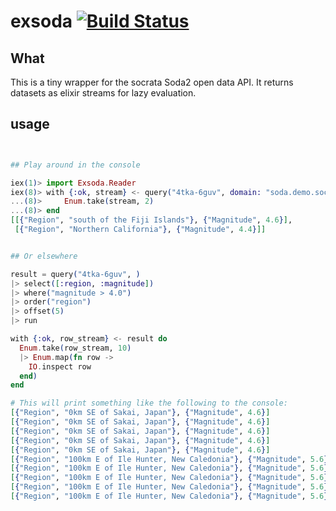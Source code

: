 # exsoda [![Build Status](https://travis-ci.org/rozap/exsoda.svg?branch=master)](https://travis-ci.org/rozap/exsoda)

## What
This is a tiny wrapper for the socrata Soda2 open data API. It returns datasets as elixir streams for lazy evaluation.


## usage
```elixir


## Play around in the console

iex(1)> import Exsoda.Reader
iex(8)> with {:ok, stream} <- query("4tka-6guv", domain: "soda.demo.socrata.com") |> select([:region, :magnitude]) |> where("magnitude > 4.0") |> run do
...(8)>     Enum.take(stream, 2)
...(8)> end
[[{"Region", "south of the Fiji Islands"}, {"Magnitude", 4.6}],
 [{"Region", "Northern California"}, {"Magnitude", 4.4}]]


## Or elsewhere

result = query("4tka-6guv", )
|> select([:region, :magnitude])
|> where("magnitude > 4.0")
|> order("region")
|> offset(5)
|> run

with {:ok, row_stream} <- result do
  Enum.take(row_stream, 10)
  |> Enum.map(fn row ->
    IO.inspect row
  end)
end

# This will print something like the following to the console:
[{"Region", "0km SE of Sakai, Japan"}, {"Magnitude", 4.6}]
[{"Region", "0km SE of Sakai, Japan"}, {"Magnitude", 4.6}]
[{"Region", "0km SE of Sakai, Japan"}, {"Magnitude", 4.6}]
[{"Region", "0km SE of Sakai, Japan"}, {"Magnitude", 4.6}]
[{"Region", "0km SE of Sakai, Japan"}, {"Magnitude", 4.6}]
[{"Region", "100km E of Ile Hunter, New Caledonia"}, {"Magnitude", 5.6}]
[{"Region", "100km E of Ile Hunter, New Caledonia"}, {"Magnitude", 5.6}]
[{"Region", "100km E of Ile Hunter, New Caledonia"}, {"Magnitude", 5.6}]
[{"Region", "100km E of Ile Hunter, New Caledonia"}, {"Magnitude", 5.6}]
[{"Region", "100km E of Ile Hunter, New Caledonia"}, {"Magnitude", 5.6}]


```
